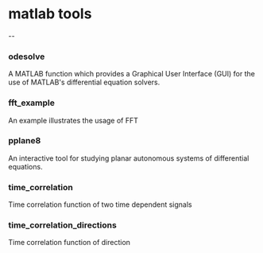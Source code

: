 # matlab tools
--

### odesolve
A MATLAB function which provides a Graphical User Interface (GUI) for the use of MATLAB's differential equation solvers.   

### fft_example
An example illustrates the usage of FFT

### pplane8
An interactive tool for studying planar autonomous systems of differential equations.

### time_correlation
Time correlation function of two time dependent signals

### time_correlation_directions
Time correlation function of direction

